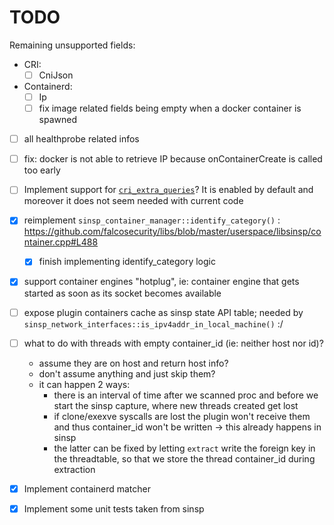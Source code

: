 # TODO

Remaining unsupported fields:
* CRI:
  - [ ] CniJson
* Containerd:
  - [ ] Ip
  - [ ] fix image related fields being empty when a docker container is spawned
- [ ] all healthprobe related infos

- [ ] fix: docker is not able to retrieve IP because onContainerCreate is called too early
- [ ] Implement support for [`cri_extra_queries`](https://github.com/falcosecurity/libs/blob/bd0bb9baf273acc346dec881ec1d264911d74893/userspace/libsinsp/cri.hpp#L837)? It is enabled by default and moreover it does not seem needed with current code

- [x] reimplement `sinsp_container_manager::identify_category()` : https://github.com/falcosecurity/libs/blob/master/userspace/libsinsp/container.cpp#L488
  - [x] finish implementing identify_category logic

- [x] support container engines "hotplug", ie: container engine that gets started as soon as its socket becomes available

- [ ] expose plugin containers cache as sinsp state API table; needed by `sinsp_network_interfaces::is_ipv4addr_in_local_machine()` :/

- [ ] what to do with threads with empty container_id (ie: neither host nor id)? 
  - assume they are on host and return host info?
  - don't assume anything and just skip them?
  - it can happen 2 ways:
    * there is an interval of time after we scanned proc and before we start the sinsp capture, where new threads created get lost
    * if clone/exexve syscalls are lost the plugin won't receive them and thus container_id won't be written -> this already happens in sinsp
    * the latter can be fixed by letting `extract` write the foreign key in the threadtable, so that we store the thread container_id during extraction


- [x] Implement containerd matcher
- [x] Implement some unit tests taken from sinsp